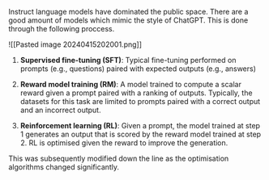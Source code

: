 Instruct language models have dominated the public space. There are a good amount of models which mimic the style of ChatGPT. This is done through the following proccess.

![[Pasted image 20240415202001.png]]
1. **Supervised fine-tuning (SFT)**: Typical fine-tuning performed on prompts (e.g., questions) paired with expected outputs (e.g., answers)
    
2. **Reward model training (RM)**: A model trained to compute a scalar reward given a prompt paired with a ranking of outputs. Typically, the datasets for this task are limited to prompts paired with a correct output and an incorrect output.

3. **Reinforcement learning (RL)**: Given a prompt, the model trained at step 1 generates an output that is scored by the reward model trained at step 2. RL is optimised given the reward to improve the generation.

This was subsequently modified down the line as the optimisation algorithms changed significantly.